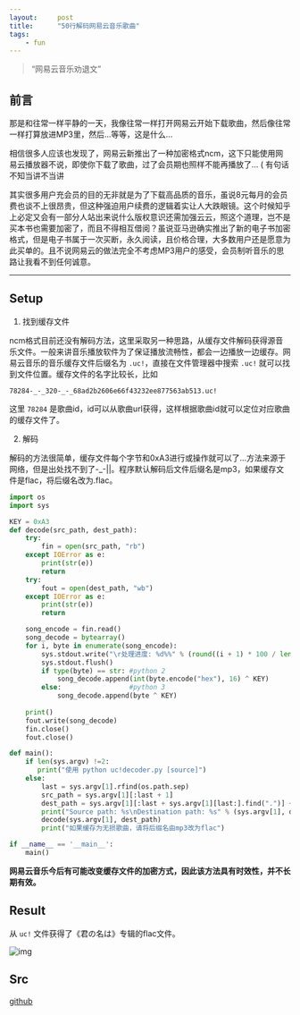 ```yaml
---
layout:     post
title:      "50行解码网易云音乐歌曲"
tags:
    - fun
---
```


> “网易云音乐劝退文”

## 前言

那是和往常一样平静的一天，我像往常一样打开网易云开始下载歌曲，然后像往常一样打算放进MP3里，然后...等等，这是什么...

相信很多人应该也发现了，网易云新推出了一种加密格式ncm，这下只能使用网易云播放器不说，即使你下载了歌曲，过了会员期也照样不能再播放了… ( 有句话不知当讲不当讲

其实很多用户充会员的目的无非就是为了下载高品质的音乐，虽说8元每月的会员费也谈不上很昂贵，但这种强迫用户续费的逻辑着实让人大跌眼镜。这个时候知乎上必定又会有一部分人站出来说什么版权意识还需加强云云，照这个道理，岂不是买本书也需要加密了，而且不得相互借阅？虽说亚马逊确实推出了新的电子书加密格式，但是电子书属于一次买断，永久阅读，且价格合理，大多数用户还是愿意为此买单的。且不说网易云的做法完全不考虑MP3用户的感受，会员制听音乐的思路让我看不到任何诚意。

---

## Setup

1. 找到缓存文件

ncm格式目前还没有解码方法，这里采取另一种思路，从缓存文件解码获得源音乐文件。一般来讲音乐播放软件为了保证播放流畅性，都会一边播放一边缓存。网易云音乐的音乐缓存文件后缀名为 `.uc!`，直接在文件管理器中搜索  `.uc!` 就可以找到文件位置。缓存文件的名字比较长，比如

`78284-_-_320-_-_68ad2b2606e66f43232ee877563ab513.uc!`

这里 `78284` 是歌曲id，id可以从歌曲url获得，这样根据歌曲id就可以定位对应歌曲的缓存文件了。

2. 解码

解码的方法很简单，缓存文件每个字节和0xA3进行或操作就可以了...方法来源于网络，但是出处找不到了-_-||。程序默认解码后文件后缀名是mp3，如果缓存文件是flac，将后缀名改为.flac。

```python
import os
import sys

KEY = 0xA3
def decode(src_path, dest_path):
    try:
        fin = open(src_path, "rb")
    except IOError as e:
        print(str(e))
        return
    try:
        fout = open(dest_path, "wb")
    except IOError as e:
        print(str(e))
        return

    song_encode = fin.read()
    song_decode = bytearray()
    for i, byte in enumerate(song_encode):
        sys.stdout.write("\r处理进度: %d%%" % (round((i + 1) * 100 / len(song_encode))))
        sys.stdout.flush()
        if type(byte) == str: #python 2
            song_decode.append(int(byte.encode("hex"), 16) ^ KEY)
        else:                 #python 3
            song_decode.append(byte ^ KEY)
    
    print()
    fout.write(song_decode)
    fin.close()
    fout.close()

def main():
    if len(sys.argv) !=2:
       print("使用 python uc!decoder.py [source]")
    else:
        last = sys.argv[1].rfind(os.path.sep)
        src_path = sys.argv[1][:last + 1]
        dest_path = sys.argv[1][:last + sys.argv[1][last:].find(".")] + ".mp3"
        print("Source path: %s\nDestination path: %s" % (sys.argv[1], dest_path))
        decode(sys.argv[1], dest_path)
        print("如果缓存为无损歌曲，请将后缀名由mp3改为flac")

if __name__ == '__main__':
    main()
```

**网易云音乐今后有可能改变缓存文件的加密方式，因此该方法具有时效性，并不长期有效。**

## Result

从 `uc!` 文件获得了《君の名は》专辑的flac文件。

![img](/images/in-post/post-blog-kimino.png)

## Src

[github](https://github.com/miyunluo/MusicDownloader/tree/master/Netease_uc!Decode)